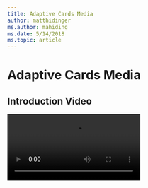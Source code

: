 ```yaml
---
title: Adaptive Cards Media
author: matthidinger
ms.author: mahiding
ms.date: 5/14/2018
ms.topic: article
---
```


# Adaptive Cards Media

## Introduction Video

<video src="https://adaptivecardsblob.blob.core.windows.net/assets/AdaptiveCardsOverviewVideo.mp4" />

## Build 2018

<iframe src="https://medius.studios.ms/Embed/Video/BRK2401?SFYT=true" width="960" height="540" allowFullScreen frameBorder="0"></iframe>

## Windows Developer Day

<iframe width="560" height="315" src="https://www.youtube.com/embed/7BfKcU-7UjA" frameborder="0" allow="autoplay; encrypted-media" allowfullscreen></iframe>

<iframe src="https://channel9.msdn.com/Events/Windows/Windows-Developer-Day-Fall-Creators-Update/WinDev003/player" width="960" height="540" allowFullScreen frameBorder="0"></iframe>

## Ignite 2017

<iframe width="560" height="315" src="https://www.youtube.com/embed/v3pOg0EO2t4" frameborder="0" allow="autoplay; encrypted-media" allowfullscreen></iframe>

## Build 2017 

<iframe src="https://channel9.msdn.com/Events/Build/2017/B8002/player" width="960" height="540" allowFullScreen frameBorder="0"></iframe>

